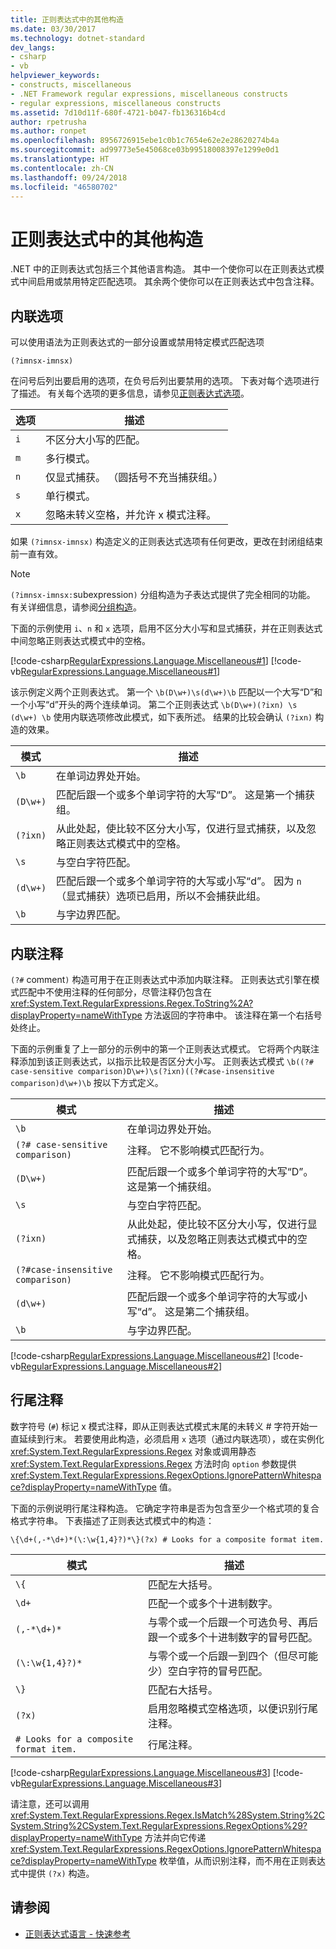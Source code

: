 ```yaml
---
title: 正则表达式中的其他构造
ms.date: 03/30/2017
ms.technology: dotnet-standard
dev_langs:
- csharp
- vb
helpviewer_keywords:
- constructs, miscellaneous
- .NET Framework regular expressions, miscellaneous constructs
- regular expressions, miscellaneous constructs
ms.assetid: 7d10d11f-680f-4721-b047-fb136316b4cd
author: rpetrusha
ms.author: ronpet
ms.openlocfilehash: 8956726915ebe1c0b1c7654e62e2e28620274b4a
ms.sourcegitcommit: ad99773e5e45068ce03b99518008397e1299e0d1
ms.translationtype: HT
ms.contentlocale: zh-CN
ms.lasthandoff: 09/24/2018
ms.locfileid: "46580702"
---
```

# <a name="miscellaneous-constructs-in-regular-expressions"></a>正则表达式中的其他构造
.NET 中的正则表达式包括三个其他语言构造。 其中一个使你可以在正则表达式模式中间启用或禁用特定匹配选项。 其余两个使你可以在正则表达式中包含注释。  
  
## <a name="inline-options"></a>内联选项  
 可以使用语法为正则表达式的一部分设置或禁用特定模式匹配选项  
  
```  
(?imnsx-imnsx)  
```  
  
 在问号后列出要启用的选项，在负号后列出要禁用的选项。 下表对每个选项进行了描述。 有关每个选项的更多信息，请参见[正则表达式选项](../../../docs/standard/base-types/regular-expression-options.md)。  
  
|选项|描述|  
|------------|-----------------|  
|`i`|不区分大小写的匹配。|  
|`m`|多行模式。|  
|`n`|仅显式捕获。 （圆括号不充当捕获组。）|  
|`s`|单行模式。|  
|`x`|忽略未转义空格，并允许 x 模式注释。|  
  
 如果 `(?imnsx-imnsx)` 构造定义的正则表达式选项有任何更改，更改在封闭组结束前一直有效。  
  
> [!NOTE]
>  `(?imnsx-imnsx:`subexpression`)` 分组构造为子表达式提供了完全相同的功能。 有关详细信息，请参阅[分组构造](../../../docs/standard/base-types/grouping-constructs-in-regular-expressions.md)。  
  
 下面的示例使用 `i`、`n` 和 `x` 选项，启用不区分大小写和显式捕获，并在正则表达式中间忽略正则表达式模式中的空格。  
  
 [!code-csharp[RegularExpressions.Language.Miscellaneous#1](../../../samples/snippets/csharp/VS_Snippets_CLR/regularexpressions.language.miscellaneous/cs/miscellaneous1.cs#1)]
 [!code-vb[RegularExpressions.Language.Miscellaneous#1](../../../samples/snippets/visualbasic/VS_Snippets_CLR/regularexpressions.language.miscellaneous/vb/miscellaneous1.vb#1)]  
  
 该示例定义两个正则表达式。 第一个 `\b(D\w+)\s(d\w+)\b` 匹配以一个大写“D”和一个小写“d”开头的两个连续单词。 第二个正则表达式 `\b(D\w+)(?ixn) \s (d\w+) \b` 使用内联选项修改此模式，如下表所述。 结果的比较会确认 `(?ixn)` 构造的效果。  
  
|模式|描述|  
|-------------|-----------------|  
|`\b`|在单词边界处开始。|  
|`(D\w+)`|匹配后跟一个或多个单词字符的大写“D”。 这是第一个捕获组。|  
|`(?ixn)`|从此处起，使比较不区分大小写，仅进行显式捕获，以及忽略正则表达式模式中的空格。|  
|`\s`|与空白字符匹配。|  
|`(d\w+)`|匹配后跟一个或多个单词字符的大写或小写“d”。 因为 `n`（显式捕获）选项已启用，所以不会捕获此组。|  
|`\b`|与字边界匹配。|  
  
## <a name="inline-comment"></a>内联注释  
 `(?#` comment`)` 构造可用于在正则表达式中添加内联注释。 正则表达式引擎在模式匹配中不使用注释的任何部分，尽管注释仍包含在 <xref:System.Text.RegularExpressions.Regex.ToString%2A?displayProperty=nameWithType> 方法返回的字符串中。 该注释在第一个右括号处终止。  
  
 下面的示例重复了上一部分的示例中的第一个正则表达式模式。 它将两个内联注释添加到该正则表达式，以指示比较是否区分大小写。 正则表达式模式 `\b((?# case-sensitive comparison)D\w+)\s(?ixn)((?#case-insensitive comparison)d\w+)\b` 按以下方式定义。  
  
|模式|描述|  
|-------------|-----------------|  
|`\b`|在单词边界处开始。|  
|`(?# case-sensitive comparison)`|注释。 它不影响模式匹配行为。|  
|`(D\w+)`|匹配后跟一个或多个单词字符的大写“D”。 这是第一个捕获组。|  
|`\s`|与空白字符匹配。|  
|`(?ixn)`|从此处起，使比较不区分大小写，仅进行显式捕获，以及忽略正则表达式模式中的空格。|  
|`(?#case-insensitive comparison)`|注释。 它不影响模式匹配行为。|  
|`(d\w+)`|匹配后跟一个或多个单词字符的大写或小写“d”。 这是第二个捕获组。|  
|`\b`|与字边界匹配。|  
  
 [!code-csharp[RegularExpressions.Language.Miscellaneous#2](../../../samples/snippets/csharp/VS_Snippets_CLR/regularexpressions.language.miscellaneous/cs/miscellaneous2.cs#2)]
 [!code-vb[RegularExpressions.Language.Miscellaneous#2](../../../samples/snippets/visualbasic/VS_Snippets_CLR/regularexpressions.language.miscellaneous/vb/miscellaneous2.vb#2)]  
  
## <a name="end-of-line-comment"></a>行尾注释  
 数字符号 (`#`) 标记 x 模式注释，即从正则表达式模式末尾的未转义 # 字符开始一直延续到行末。 若要使用此构造，必须启用 `x` 选项（通过内联选项），或在实例化 <xref:System.Text.RegularExpressions.Regex> 对象或调用静态 <xref:System.Text.RegularExpressions.Regex> 方法时向 `option` 参数提供 <xref:System.Text.RegularExpressions.RegexOptions.IgnorePatternWhitespace?displayProperty=nameWithType> 值。  
  
 下面的示例说明行尾注释构造。 它确定字符串是否为包含至少一个格式项的复合格式字符串。 下表描述了正则表达式模式中的构造：  
  
 `\{\d+(,-*\d+)*(\:\w{1,4}?)*\}(?x) # Looks for a composite format item.`  
  
|模式|描述|  
|-------------|-----------------|  
|`\{`|匹配左大括号。|  
|`\d+`|匹配一个或多个十进制数字。|  
|`(,-*\d+)*`|与零个或一个后跟一个可选负号、再后跟一个或多个十进制数字的冒号匹配。|  
|`(\:\w{1,4}?)*`|与零个或一个后跟一到四个（但尽可能少）空白字符的冒号匹配。|  
|`\}`|匹配右大括号。|  
|`(?x)`|启用忽略模式空格选项，以便识别行尾注释。|  
|`# Looks for a composite format item.`|行尾注释。|  
  
 [!code-csharp[RegularExpressions.Language.Miscellaneous#3](../../../samples/snippets/csharp/VS_Snippets_CLR/regularexpressions.language.miscellaneous/cs/miscellaneous3.cs#3)]
 [!code-vb[RegularExpressions.Language.Miscellaneous#3](../../../samples/snippets/visualbasic/VS_Snippets_CLR/regularexpressions.language.miscellaneous/vb/miscellaneous3.vb#3)]  
  
 请注意，还可以调用 <xref:System.Text.RegularExpressions.Regex.IsMatch%28System.String%2CSystem.String%2CSystem.Text.RegularExpressions.RegexOptions%29?displayProperty=nameWithType> 方法并向它传递 <xref:System.Text.RegularExpressions.RegexOptions.IgnorePatternWhitespace?displayProperty=nameWithType> 枚举值，从而识别注释，而不用在正则表达式中提供 `(?x)` 构造。  
  
## <a name="see-also"></a>请参阅

- [正则表达式语言 - 快速参考](../../../docs/standard/base-types/regular-expression-language-quick-reference.md)

